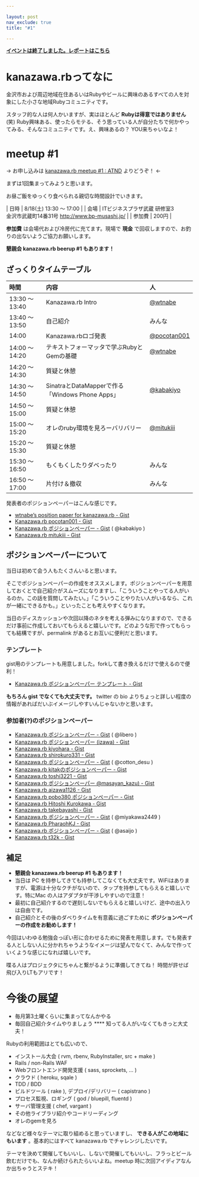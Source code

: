 ```yaml
---

layout: post
nav_exclude: true
title: "#1"

---
```


<p>
<a href="./report"><strong>イベントは終了しました。レポートはこちら</strong></a></p>

kanazawa.rbってなに
===================

金沢市および周辺地域在住あるいはRubyやビールに興味のあるすべての人を対象にした小さな地域Rubyコミュニティです。

スタッフ的な人は何人かいますが、実はほとんど
**Rubyは得意ではありません** (笑)
Ruby興味ある、使ったらモテる、そう思っている人が自分たちで何かやってみる、そんなコミュニティです。え、興味あるの？
YOU来ちゃいなよ！

meetup #1
==========

→ お申し込みは [kanazawa.rb meetup #1 : ATND](http://atnd.org/events/31034) よりどうぞ！ ←

まずは1回集まってみようと思います。

お昼ご飯をゆっくり食べられる親切な時間設計でいきます。


| 日時   | 8/18(土) 13:30 〜 17:00 |
| 会場   | ITビジネスプラザ武蔵 研修室3<br>金沢市武蔵町14番31号 <a href="http://www.bp-musashi.jp/">http://www.bp-musashi.jp/</a> |
| 参加費 | 200円 |


**参加費** は会場代および冷房代に充てます。現場で **現金**
で回収しますので、お釣りの出ないようご協力お願いします。

**懇親会 kanazawa.rb beerup #1 もあります！**

ざっくりタイムテーブル
----------------------

 |時間            | 内容                                             |人 |
 |:---------------|:-------------------------------------------------|:----------------------------------------------------------|
 |13:30 〜 13:40  | Kanazawa.rb Intro                                |<a href="https://twitter.com/wtnabe">@wtnabe</a> |
 |13:40 〜 13:50  | 自己紹介                                         |みんな |
 |14:00           | Kanazawa.rbロゴ発表                              |<a href="https://twitter.com/pocotan001">@pocotan001</a> |
 |14:00 〜 14:20  | テキストフォーマッタで学ぶRubyとGemの基礎        |<a href="https://twitter.com/wtnabe">@wtnabe</a> |
 |14:20 〜 14:30  | 質疑と休憩                                       | |
 |14:30 〜 14:50  | SinatraとDataMapperで作る「Windows Phone Apps」  |<a href="https://twitter.com/kabakiyo">@kabakiyo</a> |
 |14:50 〜 15:00  | 質疑と休憩                                       | |
 |15:00 〜 15:20  | オレのruby環境を見ろーバリバリー                 |<a href="https://twitter.com/mitukiii">@mitukiii</a> |
 |15:20 〜 15:30  | 質疑と休憩                                       | |
 |15:30 〜 16:50  | もくもくしたりダベったり                         |みんな |
 |16:50 〜 17:00  | 片付け＆撤収                                     |みんな |

発表者のポジションペーパーはこんな感じです。

* [wtnabe’s position paper for kanazawa.rb - Gist](https://gist.github.com/3176363)
* [Kanazawa.rb pocotan001 - Gist](https://gist.github.com/31ed5ed489c107c3080e)
* [Kanazawa.rb ポジションペーパー - Gist](https://gist.github.com/59179d14e515bcfdfa75) ( @kabakiyo )
* [Kanazawa.rb mitukiii - Gist](https://gist.github.com/f5aed1a1244a9bc82c5b)

ポジションペーパーについて
--------------------------

当日は初めて会う人もたくさんいると思います。

そこでポジションペーパーの作成をオススメします。ポジションペーパーを用意しておくとで自己紹介がスムーズになりますし、「こういうことやってる人がいるのか。この話を質問してみたい。」「こういうことやりたい人がいるなら、これが一緒にできるかも。」といったことも考えやすくなります。

当日のディスカッションや次回以降のネタを考える弾みになりますので、できるだけ事前に作成しておいてもらえると嬉しいです。どのような形で作ってもらっても結構ですが、permalink
があるとお互いに便利だと思います。

### テンプレート

gist用のテンプレートも用意しました。forkして書き換えるだけで使えるので便利！

* [Kanazawa.rb ポジションペーパー テンプレート - Gist](https://gist.github.com/5a523ec3180002229a32)

**もちろん gist でなくても大丈夫です。** twitter の bio
よりちょっと詳しい程度の情報があればだいぶイメージしやすいんじゃないかと思います。

### 参加者(?)のポジションペーパー

- [Kanazawa.rb ポジションペーパー - Gist](https://gist.github.com/c030f92624fd35a32ccc) ( @libero )
- [Kanazawa.rb ポジションペーパー (izawa) - Gist](https://gist.github.com/a74c7472a3d745ad6460)
- [Kanazawa.rb kiyohara - Gist](https://gist.github.com/2d030661c9115813dc1f)
- [Kanazawa.rb shirokuro331 - Gist](https://gist.github.com/21f74f9a83e626f0fcbb)
- [Kanazawa.rb ポジションペーパー - Gist](https://gist.github.com/84e50189a8e643b4cb96) ( @cotton\_desu )
- [Kanazawa.rb kitakのポジションペーパー - Gist](https://gist.github.com/1ff61592bf93bbbc9849)
- [Kanazawa.rb toshi3221 - Gist](https://gist.github.com/1382e3e18cfab7c16b91)
- [Kanazawa.rb ポジションペーパー @masayan\_kazu) - Gist](https://gist.github.com/ec47281fffbb9268dad4)
- [Kanazawa.rb aizawa1126 - Gist](https://gist.github.com/3377956)
- [Kanazawa.rb pobo380 ポジションペーパー - Gist](https://gist.github.com/8d97884bcf53815036d7)
- [Kanazawa.rb Hitoshi Kurokawa - Gist](https://gist.github.com/a3d6c7088ef8f4d7a314)
- [Kanazawa.rb takebayashi - Gist](https://gist.github.com/817f5c5f81d5e4d0353a)
- [Kanazawa.rb ポジションペーパー - Gist](https://gist.github.com/7b84a5da318e80d7bdbf) ( @miyakawa2449 )
- [Kanazawa.rb PharaohKJ - Gist](https://gist.github.com/216f1e420cdd317651c1)
- [Kanazawa.rb ポジションペーパー - Gist](https://gist.github.com/9a898208ebc54320673e) ( @asaijo )
- [Kanazawa.rb t32k - Gist](https://gist.github.com/68bc35ff5b094cc74f41)

補足
----

* **懇親会 kanazawa.rb beerup #1 もあります！**
* 当日は PC を持参してきても持参してこなくても大丈夫です。WiFiはありますが、電源は十分なクチがないので、タップを持参してもらえると嬉しいです。特にMac の人はアダプタが干渉しやすいので注意！
* 最初に自己紹介するので遅刻しないでもらえると嬉しいけど、途中の出入りは自由です。
* 自己紹介とその後のダベりタイムを有意義に過ごすために **ポジションペーパーの作成をお勧めします！**

今回はいわゆる勉強会っぽい形に合わせるために発表を用意します。でも発表する人としない人に分かれちゃうようなイメージは望んでなくて、みんなで作っていくような感じになれば嬉しいです。

喋る人はプロジェクタにちゃんと繋がるように準備してきてね！
時間が許せば飛び入りLTもアリです！

今後の展望
==========

* 毎月第3土曜くらいに集まってなんかやる
* 毎回自己紹介タイムやりましょう
**** 知ってる人がいなくてもきっと大丈夫！

Rubyの利用範囲はとても広いので、

* インストール大会 ( rvm, rbenv, RubyInstaller, src + make )
* Rails / non-Rails WAF
* Webフロントエンド開発支援 ( sass, sprockets, … )
* クラウド ( heroku, sqale )
* TDD / BDD
* ビルドツール ( rake ), デプロイ/デリバリー ( capistrano )
* プロセス監視、ロギング ( god / bluepill, fluentd )
* サーバ管理支援 ( chef, vargant )
* その他ライブラリ紹介やコードリーディング
* オレのgemを見ろ

などなど様々なテーマに取り組めると思っていますし、 **できる人がこの地域にもいます** 。基本的にはすべて kanazawa.rb でチャレンジしたいです。

テーマを決めて開催してもいいし、しないで開催してもいいし、フラっとビール飲むだけでも、なんか続けられたらいいよね。meetup
時に次回アイディアなんか出ちゃうとステキ！
